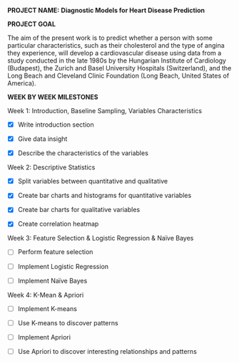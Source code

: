 **PROJECT NAME:**
**Diagnostic Models for Heart Disease Prediction**


**PROJECT GOAL**

The aim of the present work is to predict whether a person with some particular 
characteristics, such as their cholesterol and the type of angina they experience, will 
develop a cardiovascular disease using data from a study conducted in the late 1980s by 
the Hungarian Institute of Cardiology (Budapest), the Zurich and Basel University Hospitals 
(Switzerland), and the Long Beach and Cleveland Clinic Foundation (Long Beach, United States of America).



**WEEK BY WEEK MILESTONES**

Week 1: Introduction, Baseline Sampling, Variables Characteristics
- [x] Write introduction section
- [x] Give data insight
- [x] Describe the characteristics of the variables



Week 2: Descriptive Statistics
- [x] Split variables between quantitative and qualitative
- [x] Create bar charts and histograms for quantitative variables
- [x] Create bar charts for qualitative variables
- [x] Create correlation heatmap




Week 3: Feature Selection & Logistic Regression & Naïve Bayes
- [ ] Perform feature selection
- [ ] Implement Logistic Regression
- [ ] Implement Naïve Bayes





Week 4: K-Mean & Apriori
- [ ] Implement K-means
- [ ] Use K-means to discover patterns
- [ ] Implement Apriori
- [ ] Use Apriori to discover interesting relationships and patterns





